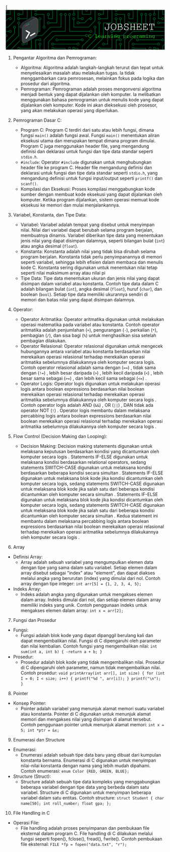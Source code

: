 [![Header](https://github.com/piks16/jobsheet/blob/main/github-header-image%20(1).png)
1. Pengantar Algoritma dan Pemrograman:
   - Algoritma: Algoritma adalah langkah-langkah terurut dan tepat untuk menyelesaikan masalah atau melakukan tugas. Ia tidak menggambarkan cara pemrosesan, melainkan fokus pada logika dan prosedur dari algoritma.
   - Pemrograman: Pemrograman adalah proses mengonversi algoritma menjadi bentuk yang dapat dijalankan oleh komputer. Ia melibatkan menggunakan bahasa pemrograman untuk menulis kode yang dapat dijalankan oleh komputer. Kode ini akan dieksekusi oleh prosesor, yang akan melakukan operasi yang diperlukan.

2. Pemrograman Dasar C:
   - Program C: Program C terdiri dari satu atau lebih fungsi, dimana fungsi `main()` adalah fungsi awal. Fungsi `main()` menentukan aliran eksekusi utama dan merupakan tempat dimana program dimulai. Program C juga menggunakan header file, yang mengandung definisi dan deklarasi untuk fungsi dan tipe data standar seperti `stdio.h`.
   - `#include`: Operator `#include` digunakan untuk menghubungkan header file ke program C. Header file mengandung definisi dan deklarasi untuk fungsi dan tipe data standar seperti `stdio.h`, yang mengandung definisi untuk fungsi input/output seperti `printf()` dan `scanf()`.
   - Kompilasi dan Eksekusi: Proses kompilasi menggabungkan kode sumber dengan membuat kode eksekusi yang dapat dijalankan oleh komputer. Ketika program dijalankan, sistem operasi memuat kode eksekusi ke memori dan mulai menjalankannya.

3. Variabel, Konstanta, dan Tipe Data:
   - Variabel: Variabel adalah tempat yang disebut untuk menyimpan nilai. Nilai dari variabel dapat berubah selama program berjalan, membuatnya dinamis. Variabel diberikan tipe data yang menentukan jenis nilai yang dapat disimpan dalamnya, seperti bilangan bulat (`int`) atau angka desimal (`float`).
   - Konstanta: Konstanta adalah nilai yang tidak bisa dirubah selama program berjalan. Konstanta tidak perlu penyimpanannya di memori seperti variabel, sehingga lebih efisien dalam membaca dan menulis kode C. Konstanta sering digunakan untuk menentukan nilai tetap seperti nilai maksimum array atau nilai pi 
   - Tipe Data: Tipe data menentukan ukuran dan jenis nilai yang dapat disimpan dalam variabel atau konstanta. Contoh tipe data dalam C adalah bilangan bulat (`int`), angka desimal (`float`), huruf (`char`), dan boolean (`bool`). Setiap tipe data memiliki ukurannya sendiri di memori dan batas nilai yang dapat disimpan dalamnya.

4. Operator:
   - Operator Aritmatika: Operator aritmatika digunakan untuk melakukan operasi matematika pada variabel atau konstanta. Contoh operator aritmatika adalah penjumlahan (`+`), pengurangan (`-`), perkalian (`*`), pembagian (`/`), dan sisa bagi (`%`) untuk menghasilkan sisa setelah pembagian dilakukan.
   - Operator Relasional: Operator relasional digunakan untuk mengecek hubungannya antara variabel atau konstanta berdasarkan nilai merekaikan operasi relasional terhadap merekaikan operasi aritmatika sebelumnya dilakukannya oleh komputer secara logis. Contoh operator relasional adalah sama dengan (`==`) , tidak sama dengan (`!=`) , lebih besar daripada (`>`) , lebih kecil daripada (`<`) , lebih besar sama sebagai (`>=`) , dan lebih kecil sama sebagai (`<=`) .
   - Operator Logis: Operator logis digunakan untuk melakukan operasi logis antara boolean expressions berdasarkan nilai boolean merekaikan operasi relasional terhadap merekaikan operasi aritmatika sebelumnya dilakukannya oleh komputer secara logis . Contoh operator logis adalah AND (`&&`) , OR (`||`) , DAN tidak ada operator NOT (`!`) . Operator logis membantu dalam melaksana percabbing logis antara boolean expressions berdasarkan nilai boolean merekaikan operasi relasional terhadap merekaikan operasi aritmatika sebelumnya dilakukannya oleh komputer secara logis .

5. Flow Control (Decision Making dan Looping):
   - Decision Making: Decision making statements digunakan untuk melaksana keputusan berdasarkan kondisi yang dicantumkan oleh komputer secara logis . Statements IF-ELSE digunakan untuk melaksana kondisi berdasarkan relational operators, sedang statements SWITCH-CASE digunakan untuk melaksana kondisi berdasarkan beberapa kondisi secara simultan . Statements IF-ELSE digunakan untuk melaksana blok kode jika kondisi dicantumkan oleh komputer secara logis, sedang statements SWITCH-CASE digunakan untuk melaksana blok kode jika salah satu dari beberapa kondisi dicantumkan oleh komputer secara simultan . Statements IF-ELSE digunakan untuk melaksana blok kode jika kondisi dicantumkan oleh komputer secara logis, sedang statements SWITCH-CASE digunakan untuk melaksana blok kode jika salah satu dari beberapa kondisi dicantumkan oleh komputer secara simultan . Kedua statement ini membantu dalam melaksana percabbing logis antara boolean expressions berdasarkan nilai boolean merekaikan operasi relasional terhadap merekaikan operasi aritmatika sebelumnya dilakukannya oleh komputer secara logis .
6. Array
- Definisi Array:
   - Array adalah sebuah variabel yang mengumpulkan elemen data dengan tipe yang sama dalam satu variabel. Setiap elemen dalam array disebut sebagai "index" atau "element", dan dapat diakses melalui angka yang berurutan (index) yang dimulai dari nol. Contoh array dengan tipe integer: `int arr[5] = {1, 2, 3, 4, 5};`
- Indeks Array:
   - Indeks adalah angka yang digunakan untuk mengakses elemen dalam array. Indeks dimulai dari nol, dan setiap elemen dalam array memiliki indeks yang unik. Contoh penggunaan indeks untuk mengakses elemen dalam array: `int x = arr[2];`

7. Fungsi dan Prosedur
- Fungsi:
   - Fungsi adalah blok kode yang dapat dipanggil berulang kali dan dapat mengembalikan nilai. Fungsi di C dipengaruhi oleh parameter dan nilai kembalian. Contoh fungsi yang mengembalikan nilai: `int sum(int a, int b) { -return a + b; }`
- Prosedur:
  - Prosedur adalah blok kode yang tidak mengembalikan nilai. Prosedur di C dipengaruhi oleh parameter, namun tidak mengembalikan nilai. Contoh prosedur: `void printArray(int arr[], int size) { for (int I = 0; I < size; i++) { printf("%d ", arr[i]); } printf("\n"); }`

8. Pointer
- Konsep Pointer:
   - Pointer adalah variabel yang menunjuk alamat memori suatu variabel atau konstanta. Pointer di C digunakan untuk menunjuk alamat memori dan mengakses nilai yang disimpan di alamat tersebut. Contoh penggunaan pointer untuk menunjuk alamat memori: `int x = 5; int *ptr = &x;`

9. Enumerasi dan Structure
- Enumerasi:
   - Enumerasi adalah sebuah tipe data baru yang dibuat dari kumpulan konstanta bernama. Enumerasi di C digunakan untuk menyimpan nilai-nilai konstanta dengan nama yang lebih mudah dipahami. Contoh enumerasi: `enum Color {RED, GREEN, BLUE};`
- Structure (Struct):
   - Structure adalah sebuah tipe data kompleks yang menggabungkan beberapa variabel dengan tipe data yang berbeda dalam satu variabel. Structure di C digunakan untuk menyimpan beberapa variabel dalam satu entitas. Contoh structure: `struct Student { char name[50]; int roll_number; float gpa; };`

10. File Handling in C
- Operasi File:
   - File handling adalah proses penyimpanan dan pembukaan file eksternal dalam program C. File handling di C dilakukan melalui fungsi seperti fopen(), fclose(), fread(), fwrite(). Contoh pembukaan file eksternal: `FILE *fp = fopen("data.txt", "r");`
